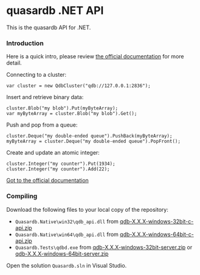 # quasardb .NET API

This is the quasardb API for .NET.


### Introduction

Here is a quick intro, please review [the official documentation](https://doc.quasardb.net/dotnet) for more detail.

Connecting to a cluster:

    var cluster = new QdbCluster("qdb://127.0.0.1:2836");

Insert and retrieve binary data:

    cluster.Blob("my blob").Put(myByteArray);
    var myByteArray = cluster.Blob("my blob").Get();

Push and pop from a queue:

    cluster.Deque("my double-ended queue").PushBack(myByteArray);
    myByteArray = cluster.Deque("my double-ended queue").PopFront();

Create and update an atomic integer:

    cluster.Integer("my counter").Put(1934);
    cluster.Integer("my counter").Add(22);

[Got to the official documentation](https://doc.quasardb.net/dotnet)

### Compiling

Download the following files to your local copy of the repository:

* `Quasardb.Native\win32\qdb_api.dll` from [qdb-X.X.X-windows-32bit-c-api.zip](https://download.quasardb.net/quasardb/)
* `Quasardb.Native\win64\qdb_api.dll` from [qdb-X.X.X-windows-64bit-c-api.zip](https://download.quasardb.net/quasardb/)
* `Quasardb.Tests\qdbd.exe` from [qdb-X.X.X-windows-32bit-server.zip](https://download.quasardb.net/quasardb/) or [qdb-X.X.X-windows-64bit-server.zip](https://download.quasardb.net/quasardb/)

Open the solution `Quasardb.sln` in Visual Studio.
